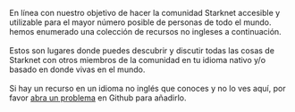 En línea con nuestro objetivo de hacer la comunidad Starknet accesible y utilizable para el mayor número posible de personas de todo el mundo. hemos enumerado una colección de recursos no ingleses a continuación.\
\
Estos son lugares donde puedes descubrir y discutir todas las cosas de Starknet con otros miembros de la comunidad en tu idioma nativo y/o basado en donde vivas en el mundo. \
\
Si hay un recurso en un idioma no inglés que conoces y no lo ves aquí, por favor [abra un problema](https://github.com/starknet-io/starknet-website/issues) en Github para añadirlo.